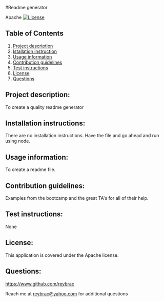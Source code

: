 #Readme generator

Apache [![License](https://img.shields.io/badge/License-Apache%202.0-blue.svg)](https://opensource.org/licenses/Apache-2.0)

## Table of Contents
1. [Project description](#Project-description)
2. [Istallation instruction](#Installaton-instructions)
3. [Usage information](#Usage-information)
4. [Contribution guidelines](#Contribution-guidelines)
5. [Test instructions](#Test-instructions)
6. [License](#License)
7. [Questions](#Questions)

## Project description: 
To create a quality readme generator

## Installation instructions: 
There are no installation instructions. Have the file and go ahead and run using node.
## Usage information: 
To create a readme file. 
## Contribution guidelines: 
Examples from the bootcamp and the great TA's for all of their help.
## Test instructions: 
None
## License: 
This application is covered under the Apache license.
## Questions: 
https://www.github.com/reybrac

Reach me at reybrac@yahoo.com for additional questions
